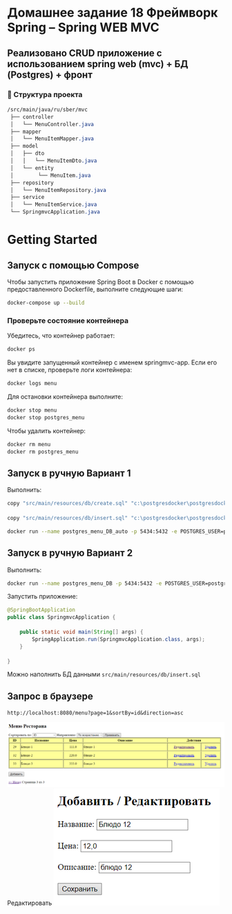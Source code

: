 # Домашнее задание 18 Фреймворк Spring – Spring WEB MVC

## Реализовано CRUD приложение с использованием spring web (mvc) + БД (Postgres) + фронт 

### 📁 Структура проекта
```css
/src/main/java/ru/sber/mvc
 ├── controller
 │   └── MenuController.java
 ├── mapper
 │   └── MenuItemMapper.java    
 ├── model
 │   ├── dto
 │   │   └── MenuItemDto.java
 │   └── entity
 │        └── MenuItem.java
 ├── repository
 │   └── MenuItemRepository.java
 ├── service
 │   └── MenuItemService.java
 └── SpringmvcApplication.java

```

# Getting Started
## Запуск с помощью Compose
Чтобы запустить приложение Spring Boot в Docker с помощью предоставленного Dockerfile, выполните следующие шаги:

```bash
docker-compose up --build
```
### Проверьте состояние контейнера
Убедитесь, что контейнер работает:

```bash
docker ps
```
Вы увидите запущенный контейнер с именем springmvc-app. Если его нет в списке, проверьте логи контейнера:

```bash
docker logs menu
```
Для остановки контейнера выполните:

```bash
docker stop menu
docker stop postgres_menu
```

Чтобы удалить контейнер:
```bash
docker rm menu
docker rm postgres_menu
```

## Запуск в ручную Вариант 1
Выполнить:
```bash
copy "src/main/resources/db/create.sql" "c:\postgresdocker\postgresdockerinit-scripts"

copy "src/main/resources/db/insert.sql" "c:\postgresdocker\postgresdockerinit-scripts"  
```
```bash
docker run --name postgres_menu_DB_auto -p 5434:5432 -e POSTGRES_USER=postgres -e POSTGRES_PASSWORD=postgres -v c:\postgresdocker\postgresdockerinit-scripts\create.sql:/docker-entrypoint-initdb.d/create.sql -v c:\postgresdocker\postgresdockerinit-scripts\insert.sql:/docker-entrypoint-initdb.d/insert.sql -v c:\postgresdocker\springmvc-menu2:/var/lib/postgresql/data postgres:16
```

## Запуск в ручную Вариант 2
Выполнить:
```bash
docker run --name postgres_menu_DB -p 5434:5432 -e POSTGRES_USER=postgres -e POSTGRES_PASSWORD=postgres -v c:\postgresdocker\springmvc-menu:/var/lib/postgresql/data postgres:16
```
Запустить приложение:
```java
@SpringBootApplication
public class SpringmvcApplication {

    public static void main(String[] args) {
        SpringApplication.run(SpringmvcApplication.class, args);
    }

}
```
Можно наполнить БД данными `src/main/resources/db/insert.sql`


## Запрос в браузере
```http request
http://localhost:8080/menu?page=1&sortBy=id&direction=asc
```
![img.png](img.png)
Редактировать
![img_1.png](img_1.png)

##


